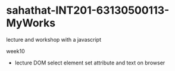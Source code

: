 # sahathat-INT201-63130500113-MyWorks
 lecture and workshop with a javascript
 
week10
- lecture DOM select element set attribute and text on browser
